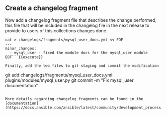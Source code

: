 ## Create a changelog fragment

Now add a changelog fragment file that describes the change performed, this file that will be included in the changelog file in the next release to provide to users of this collections changes done.

```
cat > changelogs/fragments/mysql_user_docs.yml << EOF
---
minor_changes:
  - mysql_user - fixed the module docs for the mysql_user module
EOF```{{execute}}

Finally, add the two files to git staging and commit the modification

```
git add changelogs/fragments/mysql_user_docs.yml plugins/modules/mysql_user.py
git commit -m "Fix mysql_user documentation" .
```{{execute}}

More details regarding changelog fragments can be found in the [documentation](https://docs.ansible.com/ansible/latest/community/development_process.html#changelogs).
